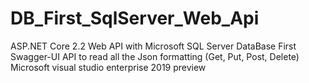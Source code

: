 # DB_First_SqlServer_Web_Api
ASP.NET Core 2.2 Web API with Microsoft SQL Server DataBase First
Swagger-UI API to read all the Json formatting (Get, Put, Post, Delete)
Microsoft visual studio enterprise 2019 preview
